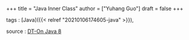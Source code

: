 +++
title = "Java Inner Class"
author = ["Yuhang Guo"]
draft = false
+++

tags
: [Java]({{< relref "20210106174605-java" >}}), <Inner Class>

source
: [DT-On Java 8](x-devonthink-item://199347D4-709D-41DF-84EA-B02E4E11ACEE)
